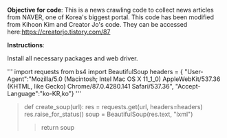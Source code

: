 **Objective for code**: This is a news crawling code to collect news articles from NAVER, one of Korea's biggest portal. This code has been modified from Kihoon Kim and Creator Jo's code. They can be accessed here:https://creatorjo.tistory.com/87


**Instructions**:

Install all necessary packages and web driver.

'''
import requests
from bs4 import BeautifulSoup
headers = {  "User-Agent":"Mozilla/5.0 (Macintosh; Intel Mac OS X 11_1_0) AppleWebKit/537.36 (KHTML, like Gecko) Chrome/87.0.4280.141 Safari/537.36", "Accept-Language":"ko-KR,ko"}
'''


> def create_soup(url):
> res = requests.get(url, headers=headers)
> res.raise_for_status()
> soup = BeautifulSoup(res.text, "lxml")
>> return soup

